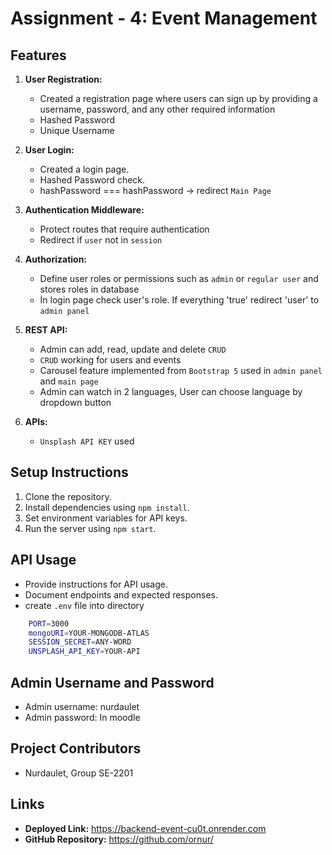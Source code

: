 # Assignment - 4: Event Management

## Features
1. **User Registration:**
   - Created a registration page where users can sign up by providing a username, password, and any other required information
   - Hashed Password
   - Unique Username

2. **User Login:**
   - Created a login page.
   - Hashed Password check.
   - hashPassword === hashPassword -> redirect `Main Page`

3. **Authentication Middleware:**
   - Protect routes that require authentication
   - Redirect if `user` not in `session`
   
4. **Authorization:**
   - Define user roles or permissions such as `admin` or `regular user` and stores roles in database
   - In login page check user's role. If everything 'true' redirect 'user' to `admin panel`
   
5. **REST API:**
   - Admin can add, read, update and delete `CRUD`
   - `CRUD` working for users and events
   - Carousel feature implemented from `Bootstrap 5` used in `admin panel` and `main page`
   - Admin can watch in 2 languages, User can choose language by dropdown button
6. **APIs:**
   - `Unsplash API KEY` used

## Setup Instructions
1. Clone the repository.
2. Install dependencies using `npm install`.
3. Set environment variables for API keys.
4. Run the server using `npm start`.

## API Usage
- Provide instructions for API usage.
- Document endpoints and expected responses.
- create `.env` file into directory 
```bash
    PORT=3000
    mongoURI=YOUR-MONGODB-ATLAS
    SESSION_SECRET=ANY-WORD
    UNSPLASH_API_KEY=YOUR-API
```

## Admin Username and Password
- Admin username: nurdaulet
- Admin password: In moodle

## Project Contributors
- Nurdaulet, Group SE-2201

## Links
- **Deployed Link:**  https://backend-event-cu0t.onrender.com
- **GitHub Repository:** https://github.com/ornur/
